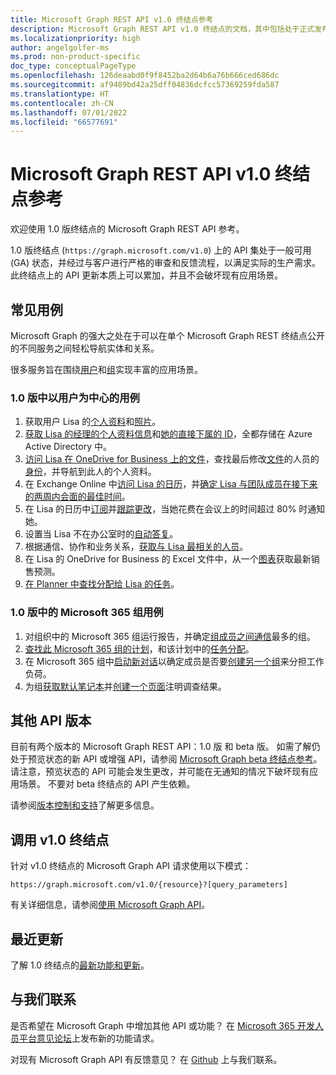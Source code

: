 ```yaml
---
title: Microsoft Graph REST API v1.0 终结点参考
description: Microsoft Graph REST API v1.0 终结点的文档，其中包括处于正式发布 (GA) 状态的 API。 提供了 v1.0 中的常见用例。
ms.localizationpriority: high
author: angelgolfer-ms
ms.prod: non-product-specific
doc_type: conceptualPageType
ms.openlocfilehash: 126deaabd0f9f8452ba2d64b6a76b666ced686dc
ms.sourcegitcommit: af9489bd42a25dff04836dcfcc57369259fda587
ms.translationtype: HT
ms.contentlocale: zh-CN
ms.lasthandoff: 07/01/2022
ms.locfileid: "66577691"
---
```

# <a name="microsoft-graph-rest-api-v10-endpoint-reference"></a>Microsoft Graph REST API v1.0 终结点参考

欢迎使用 1.0 版终结点的 Microsoft Graph REST API 参考。

1.0 版终结点 (`https://graph.microsoft.com/v1.0`) 上的 API 集处于一般可用 (GA) 状态，并经过与客户进行严格的审查和反馈流程，以满足实际的生产需求。 此终结点上的 API 更新本质上可以累加，并且不会破坏现有应用场景。

## <a name="common-use-cases"></a>常见用例

Microsoft Graph 的强大之处在于可以在单个 Microsoft Graph REST 终结点公开的不同服务之间轻松导航实体和关系。

很多服务旨在围绕[用户](./resources/user.md)和[组](./resources/group.md)实现丰富的应用场景。

### <a name="user-centric-use-cases-in-v10"></a>1.0 版中以用户为中心的用例

1. 获取用户 Lisa 的[个人资料](./api/user-get.md)和[照片](./resources/profilephoto.md)。
2. [获取 Lisa 的经理的个人资料信息](./api/user-list-manager.md)和[她的直接下属的 ID](./api/user-list-directreports.md)，全都存储在 Azure Active Directory 中。
3. [访问 Lisa 在 OneDrive for Business 上的文件](./api/driveitem-list-children.md)，查找最后修改[文件](./resources/driveitem.md)的人员的[身份](./resources/identityset.md)，并导航到此人的个人资料。
4. 在 Exchange Online 中[访问 Lisa 的日历](./api/calendar-get.md)，并[确定 Lisa 与团队成员在接下来的两周内会面的最佳时间](./api/user-findmeetingtimes.md)。
5. 在 Lisa 的日历中[订阅](./api/subscription-post-subscriptions.md)并[跟踪更改](./api/event-delta.md)，当她花费在会议上的时间超过 80% 时通知她。
6. 设置当 Lisa 不在办公室时的[自动答复](./api/user-update-mailboxsettings.md#example-1)。
7. 根据通信、协作和业务关系，[获取与 Lisa 最相关的人员](./api/user-list-people.md)。
8. 在 Lisa 的 OneDrive for Business 的 Excel 文件中，从一个[图表](./resources/chart.md)获取最新销售预测。
9. [在 Planner 中查找分配给 Lisa 的任务](./api/planneruser-list-tasks.md)。

### <a name="microsoft-365-group-use-cases-in-v10"></a>1.0 版中的 Microsoft 365 组用例

1. 对组织中的 Microsoft 365 组运行报告，并确定[组成员之间通信](./api/reportroot-getoffice365groupsactivitycounts.md)最多的组。
2. [查找此 Microsoft 365 组的计划](./api/plannergroup-list-plans.md)，和该计划中的[任务分配](./resources/plannerassignments.md)。
3. 在 Microsoft 365 组中[启动新对话](./api/group-post-conversations.md)以确定成员是否要[创建另一个组](./api/group-post-groups.md)来分担工作负荷。
4. 为组[获取默认笔记本](./api/notebook-get.md)并[创建一个页面](./api/section-post-pages.md)注明调查结果。

## <a name="other-api-versions"></a>其他 API 版本

目前有两个版本的 Microsoft Graph REST API：1.0 版 和 beta 版。
如需了解仍处于预览状态的新 API 或增强 API，请参阅 [Microsoft Graph beta 终结点参考](/graph/api/overview?view=graph-rest-beta&preserve-view=true)。 请注意，预览状态的 API 可能会发生更改，并可能在无通知的情况下破坏现有应用场景。 不要对 beta 终结点的 API 产生依赖。

请参阅[版本控制和支持](/graph/versioning-and-support)了解更多信息。

## <a name="call-the-v10-endpoint"></a>调用 v1.0 终结点

针对 v1.0 终结点的 Microsoft Graph API 请求使用以下模式：

```http
https://graph.microsoft.com/v1.0/{resource}?[query_parameters]
```

有关详细信息，请参阅[使用 Microsoft Graph API](/graph/use-the-api)。

## <a name="whats-new"></a>最近更新
了解 1.0 终结点的[最新功能和更新](/graph/whats-new-overview)。

## <a name="connect-with-us"></a>与我们联系

是否希望在 Microsoft Graph 中增加其他 API 或功能？ 在 [Microsoft 365 开发人员平台意见论坛](https://techcommunity.microsoft.com/t5/microsoft-365-developer-platform/idb-p/Microsoft365DeveloperPlatform/label-name/Microsoft%20Graph)上发布新的功能请求。

对现有 Microsoft Graph API 有反馈意见？ 在 [Github](https://github.com/microsoftgraph/microsoft-graph-docs/issues) 上与我们联系。
